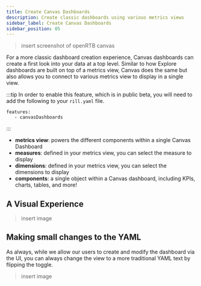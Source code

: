 ```yaml
---
title: Create Canvas Dashboards
description: Create classic dashboards using various metrics views
sidebar_label: Create Canvas Dashboards
sidebar_position: 05
---
```


> insert screenshot of openRTB canvas

For a more classic dashboard creation experience, Canvas dashboards can create a first look into your data at a top level. Similar to how Explore dashboards are built on top of a metrics view, Canvas does the same but also allows you to connect to various metrics view to display in a single view. 

:::tip
In order to enable this feature, which is in public beta, you will need to add the following to your `rill.yaml` file.

```
features:
   - canvasDashboards
```

:::

- **metrics view**: powers the different components within a single Canvas Dashboard
- **measures**: defined in your metrics view, you can select the measure to display 
- **dimensions**: defined in your metrics view, you can select the dimensions to display 
- **components**: a single object within a Canvas dashboard, including KPIs, charts, tables, and more! 


## A Visual Experience 
> insert image





## Making small changes to the YAML 
As always, while we allow our users to create and modify the dashboard via the UI, you can always change the view to a more traditional YAML text by flipping the toggle.

>insert image 
